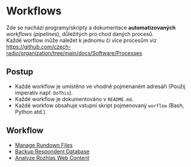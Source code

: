 # Workflows

Zde se nachází programy/skripty a dokumentace **automatizovaných** *workflows* (*pipelines*), důležitých pro chod daných procesů.   
Každé worflow může náležet k jednomu čí více procesům viz https://github.com/czech-radio/organization/tree/main/docs/Software/Processes 

## Postup

- Každé workflow je umístěno ve vhodně pojmenaném adresáři (Použij imperativ např. `DoThis`).
- Každé workflow je dokumentováno v `README.md`.
- Každé workfow obsahuje vstupní skript pojmenovaný `worflow` (Bash, Python atd.).

## Workflow

- [Manage Rundown Files](https://github.com/czech-radio/workflows/tree/main/ManageRundownFiles)
- [Backup Respondent Database](https://github.com/czech-radio/workflows/tree/main/BackupRespondentDatabase)
- [Analyze Rozhlas Web Content](https://github.com/czech-radio/workflows/tree/main/AnalyzeRozhlasWebContent)
